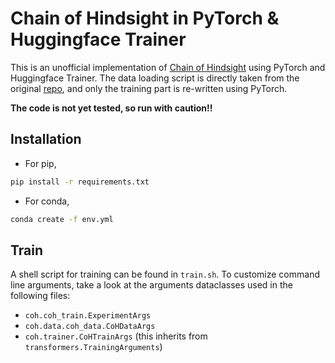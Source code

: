 # Chain of Hindsight in PyTorch & Huggingface Trainer

This is an unofficial implementation of [Chain of Hindsight](https://arxiv.org/abs/2302.02676)
using PyTorch and Huggingface Trainer. The data loading script is directly taken from the original
[repo](https://github.com/lhao499/CoH), and only the training part is re-written using PyTorch.

**The code is not yet tested, so run with caution!!**

## Installation

- For pip,

```bash
pip install -r requirements.txt
```

- For conda,

```bash
conda create -f env.yml
```

## Train

A shell script for training can be found in `train.sh`. To customize command line
arguments, take a look at the arguments dataclasses used in the following
files:

- `coh.coh_train.ExperimentArgs`
- `coh.data.coh_data.CoHDataArgs`
- `coh.trainer.CoHTrainArgs`  (this inherits from `transformers.TrainingArguments`)
